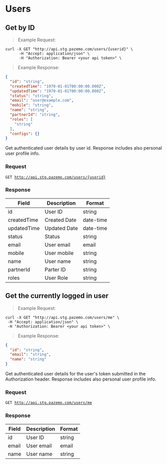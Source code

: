 # Users

## Get by ID

>Example Request:

```shell
curl -X GET "http://api.stg.pazemo.com/users/{userid}" \
      -H "Accept: application/json" \
      -H "Authorization: Bearer <your api token>" \
```
>Example Response:

```json
{
  "id": "string",
  "createdTime": "1970-01-01T00:00:00.000Z",
  "updatedTime": "1970-01-01T00:00:00.000Z",
  "status": "string",
  "email": "user@example.com",
  "mobile": "string",
  "name": "string",
  "partnerId": "string",
  "roles": [
    "string"
  ],
  "configs": {}
}
```
Get authenticated user details by user id. Response includes also personal user profile info.

### Request

<code>GET http://api.stg.pazemo.com/users/{userid}</code>

### Response

Field | Description | Format
--------- | ------- | -----------
id | User ID| string
createdTime | Created Date | date-time
updatedTime | Updated Date | date-time
status | Status | string
email | User email | email
mobile | User mobile | string
name | User name | string
partnerId | Parter ID | string
roles | User Role | string

## Get the currently logged in user

>Example Request:

```shell
curl -X GET "http://api.stg.pazemo.com/users/me" \
 -H "Accept: application/json" \
 -H "Authorization: Bearer <your api token>" \
```

>Example Response:

```json
{
  "id": "string",
  "email": "string",
  "name": "string"
}
```

Get authenticated user details for the user's token submitted in the Authorization header. Response includes also personal user profile info.

### Request

<code>GET http://api.stg.pazemo.com/users/me</code>

### Response

Field | Description | Format
--------- | ------- | -----------
id | User ID| string
email | User email | email
name | User name | string